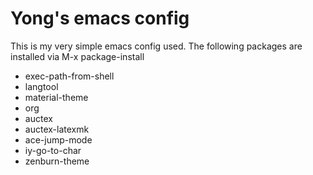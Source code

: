 # Yong's emacs config

This is my very simple emacs config used. The following packages are installed via M-x package-install

- exec-path-from-shell
- langtool
- material-theme
- org
- auctex
- auctex-latexmk
- ace-jump-mode
- iy-go-to-char
- zenburn-theme
